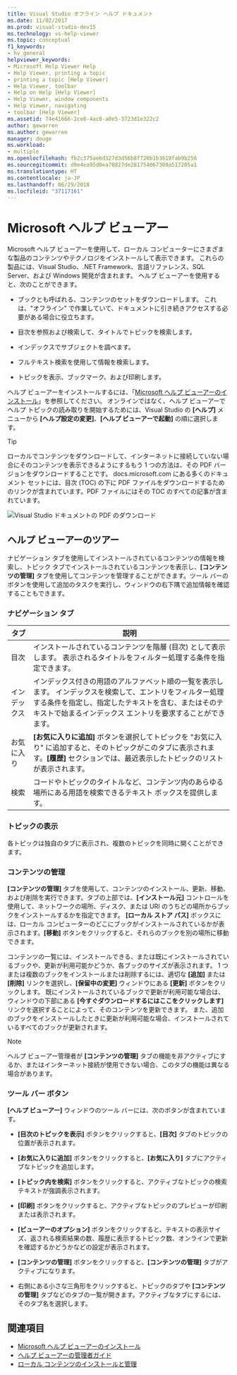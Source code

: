 ```yaml
---
title: Visual Studio オフライン ヘルプ ドキュメント
ms.date: 11/02/2017
ms.prod: visual-studio-dev15
ms.technology: vs-help-viewer
ms.topic: conceptual
f1_keywords:
- hv_general
helpviewer_keywords:
- Microsoft Help Viewer Help
- Help Viewer, printing a topic
- printing a topic [Help Viewer]
- Help Viewer, toolbar
- Help on Help [Help Viewer]
- Help Viewer, window components
- Help Viewer, navigating
- toolbar [Help Viewer]
ms.assetid: 74e41666-2ce8-4ac0-a0e5-3723d1e322c2
author: gewarren
ms.author: gewarren
manager: douge
ms.workload:
- multiple
ms.openlocfilehash: fb2c375aebd327d3d56b8f720b1b3619fab9b256
ms.sourcegitcommit: d9e4ea95d0ea70827de281754067309a517205a1
ms.translationtype: HT
ms.contentlocale: ja-JP
ms.lasthandoff: 06/29/2018
ms.locfileid: "37117161"
---
```

# <a name="microsoft-help-viewer"></a>Microsoft ヘルプ ビューアー

Microsoft ヘルプ ビューアーを使用して、ローカル コンピューターにさまざまな製品のコンテンツやテクノロジをインストールして表示できます。 これらの製品には、Visual Studio、.NET Framework、言語リファレンス、SQL Server、および Windows 開発が含まれます。 ヘルプ ビューアーを使用すると、次のことができます。

- ブックとも呼ばれる、コンテンツのセットをダウンロードします。 これは、"オフライン" で作業していて、ドキュメントに引き続きアクセスする必要がある場合に役立ちます。

- 目次を参照および検索して、タイトルでトピックを検索します。

- インデックスでサブジェクトを調べます。

- フルテキスト検索を使用して情報を検索します。

- トピックを表示、ブックマーク、および印刷します。

ヘルプ ビューアーをインストールするには、「[Microsoft ヘルプ ビューアーのインストール](../ide/microsoft-help-viewer-installation.md)」を参照してください。 オンラインではなく、ヘルプ ビューアーでヘルプ トピックの読み取りを開始するためには、Visual Studio の **[ヘルプ]** メニューから **[ヘルプ設定の変更]**、**[ヘルプ ビューアーで起動]** の順に選択します。

> [!TIP]
> ローカルでコンテンツをダウンロードして、インターネットに接続していない場合にそのコンテンツを表示できるようにするもう 1 つの方法は、その PDF バージョンをダウンロードすることです。 docs.microsoft.com にある多くのドキュメント セットには、目次 (TOC) の下に PDF ファイルをダウンロードするためのリンクが含まれています。PDF ファイルにはその TOC のすべての記事が含まれています。
>
> ![Visual Studio ドキュメントの PDF のダウンロード](media/download-pdf.png)

## <a name="help-viewer-tour"></a>ヘルプ ビューアーのツアー

ナビゲーション タブを使用してインストールされているコンテンツの情報を検索し、トピック タブでインストールされているコンテンツを表示し、**[コンテンツの管理]** タブを使用してコンテンツを管理することができます。ツール バーのボタンを使用して追加のタスクを実行し、ウィンドウの右下隅で追加情報を確認することもできます。

### <a name="navigation-tabs"></a>ナビゲーション タブ

|タブ|説明|
|---|-----------|
|目次|インストールされているコンテンツを階層 (目次) として表示します。 表示されるタイトルをフィルター処理する条件を指定できます。|
|インデックス|インデックス付きの用語のアルファベット順の一覧を表示します。 インデックスを検索して、エントリをフィルター処理する条件を指定し、指定したテキストを含む、またはそのテキストで始まるインデックス エントリを要求することができます。|
|お気に入り|**[お気に入りに追加]** ボタンを選択してトピックを "お気に入り" に追加すると、そのトピックがこのタブに表示されます。**[履歴]** セクションでは、最近表示したトピックのリストが表示されます。|
|検索|コードやトピックのタイトルなど、コンテンツ内のあらゆる場所にある用語を検索できるテキスト ボックスを提供します。|

### <a name="view-topics"></a>トピックの表示

各トピックは独自のタブに表示され、複数のトピックを同時に開くことができます。

### <a name="manage-content"></a>コンテンツの管理

**[コンテンツの管理]** タブを使用して、コンテンツのインストール、更新、移動、および削除を実行できます。タブの上部では、**[インストール元]** コントロールを使用して、ネットワークの場所、ディスク、または URI のうちどの場所からブックをインストールするかを指定できます。 **[ローカル ストア パス]** ボックスには、ローカル コンピューターのどこにブックがインストールされているかが表示されます。**[移動]** ボタンをクリックすると、それらのブックを別の場所に移動できます。

コンテンツの一覧には、インストールできる、または既にインストールされているブックや、更新が利用可能かどうか、各ブックのサイズが表示されます。 1 つまたは複数のブックをインストールまたは削除するには、適切な **[追加]** または **[削除]** リンクを選択し、**[保留中の変更]** ウィンドウにある **[更新]** ボタンをクリックします。 既にインストールされているブックで更新が利用可能な場合は、ウィンドウの下部にある **[今すぐダウンロードするにはここをクリックします]** リンクを選択することによって、そのコンテンツを更新できます。 また、追加のブックをインストールしたときに更新が利用可能な場合、インストールされているすべてのブックが更新されます。

> [!NOTE]
> ヘルプ ビューアー管理者が **[コンテンツの管理]** タブの機能を非アクティブにするか、またはインターネット接続が使用できない場合、このタブの機能は異なる場合があります。

### <a name="toolbar-buttons"></a>ツール バー ボタン

**[ヘルプ ビューアー]** ウィンドウのツール バーには、次のボタンが含まれています。

- **[目次のトピックを表示]** ボタンをクリックすると、**[目次]** タブのトピックの位置が表示されます。

- **[お気に入りに追加]** ボタンをクリックすると、**[お気に入り]** タブにアクティブなトピックを追加します。

- **[トピック内を検索]** ボタンをクリックすると、アクティブなトピックの検索テキストが強調表示されます。

- **[印刷]** ボタンをクリックすると、アクティブなトピックのプレビューが印刷または表示されます。

- **[ビューアーのオプション]** ボタンをクリックすると、テキストの表示サイズ、返される検索結果の数、履歴に表示するトピック数、オンラインで更新を確認するかどうかなどの設定が表示されます。

- **[コンテンツの管理]** ボタンをクリックすると、**[コンテンツの管理]** タブがアクティブになります。

- 右側にある小さな三角形をクリックすると、トピックのタブや **[コンテンツの管理]** タブなどのタブの一覧が開きます。アクティブなタブにするには、そのタブ名を選択します。

## <a name="see-also"></a>関連項目

- [Microsoft ヘルプ ビューアーのインストール](../ide/microsoft-help-viewer-installation.md)
- [ヘルプ ビューアーの管理者ガイド](../ide/help-viewer-administrator-guide.md)
- [ローカル コンテンツのインストールと管理](../ide/install-and-manage-local-content.md)
